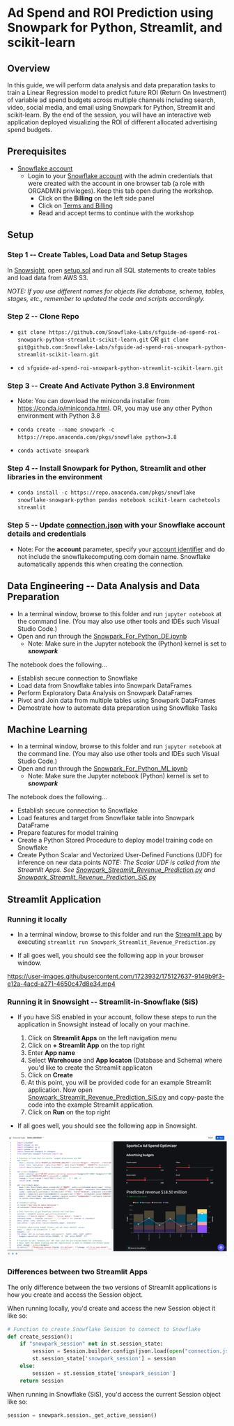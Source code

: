 # Ad Spend and ROI Prediction using Snowpark for Python, Streamlit, and scikit-learn

## Overview

In this guide, we will perform data analysis and data preparation tasks to train a Linear Regression model to predict future ROI (Return On Investment) of variable ad spend budgets across multiple channels including search, video, social media, and email using Snowpark for Python, Streamlit and scikit-learn. By the end of the session, you will have an interactive web application deployed visualizing the ROI of different allocated advertising spend budgets.

## Prerequisites

* [Snowflake account](https://signup.snowflake.com/)
  * Login to your [Snowflake account](https://app.snowflake.com/) with the admin credentials that were created with the account in one browser tab (a role with ORGADMIN privileges). Keep this tab open during the workshop.
    * Click on the **Billing** on the left side panel
    * Click on [Terms and Billing](https://app.snowflake.com/terms-and-billing)
    * Read and accept terms to continue with the workshop

## Setup

### **Step 1** -- Create Tables, Load Data and Setup Stages

In [Snowsight](https://docs.snowflake.com/en/user-guide/ui-snowsight.html), open [setup.sql](setup.sql) and run all SQL statements to create tables and load data from AWS S3.

*NOTE: If you use different names for objects like database, schema, tables, stages, etc., remember to updated the code and scripts accordingly.*

### **Step 2** -- Clone Repo

* `git clone https://github.com/Snowflake-Labs/sfguide-ad-spend-roi-snowpark-python-streamlit-scikit-learn.git` OR `git clone git@github.com:Snowflake-Labs/sfguide-ad-spend-roi-snowpark-python-streamlit-scikit-learn.git`

* `cd sfguide-ad-spend-roi-snowpark-python-streamlit-scikit-learn.git`

### **Step 3** -- Create And Activate Python 3.8 Environment

* Note: You can download the miniconda installer from
https://conda.io/miniconda.html. OR, you may use any other Python environment with Python 3.8
  
* `conda create --name snowpark -c https://repo.anaconda.com/pkgs/snowflake python=3.8`

* `conda activate snowpark`

### **Step 4** -- Install Snowpark for Python, Streamlit and other libraries in the environment

* `conda install -c https://repo.anaconda.com/pkgs/snowflake snowflake-snowpark-python pandas notebook scikit-learn cachetools streamlit`

### **Step 5** -- Update [connection.json](connection.json) with your Snowflake account details and credentials

* Note: For the **account** parameter, specify your [account identifier](https://docs.snowflake.com/en/user-guide/admin-account-identifier.html) and do not include the snowflakecomputing.com domain name. Snowflake automatically appends this when creating the connection.

## Data Engineering -- Data Analysis and Data Preparation

* In a terminal window, browse to this folder and run `jupyter notebook` at the command line. (You may also use other tools and IDEs such Visual Studio Code.)
* Open and run through the [Snowpark_For_Python_DE.ipynb](Snowpark_For_Python_DE.ipynb)
  * Note: Make sure in the Jupyter notebook the (Python) kernel is set to ***snowpark***

The notebook does the following...

* Establish secure connection to Snowflake
* Load data from Snowflake tables into Snowpark DataFrames
* Perform Exploratory Data Analysis on Snowpark DataFrames
* Pivot and Join data from multiple tables using Snowpark DataFrames
* Demostrate how to automate data preparation using Snowflake Tasks

## Machine Learning

* In a terminal window, browse to this folder and run `jupyter notebook` at the command line. (You may also use other tools and IDEs such Visual Studio Code.)
* Open and run through the [Snowpark_For_Python_ML.ipynb](Snowpark_For_Python_ML.ipynb)
  * Note: Make sure the Jupyter notebook (Python) kernel is set to ***snowpark***

The notebook does the following...

* Establish secure connection to Snowflake
* Load features and target from Snowflake table into Snowpark DataFrame
* Prepare features for model training
* Create a Python Stored Procedure to deploy model training code on Snowflake
* Create Python Scalar and Vectorized User-Defined Functions (UDF) for inference on new data points
  *NOTE: The Scalar UDF is called from the Streamlit Apps. See [Snowpark_Streamlit_Revenue_Prediction.py](Snowpark_Streamlit_Revenue_Prediction.py) and [Snowpark_Streamlit_Revenue_Prediction_SiS.py](Snowpark_Streamlit_Revenue_Prediction_SiS.py)*

## Streamlit Application

### Running it locally

* In a terminal window, browse to this folder and run the [Streamlit app](Snowpark_Streamlit_Revenue_Prediction.py) by executing `streamlit run Snowpark_Streamlit_Revenue_Prediction.py`

* If all goes well, you should see the following app in your browser window.

https://user-images.githubusercontent.com/1723932/175127637-9149b9f3-e12a-4acd-a271-4650c47d8e34.mp4

### Running it in Snowsight -- Streamlit-in-Snowflake (SiS)

* If you have SiS enabled in your account, follow these steps to run the application in Snowsight instead of locally on your machine.

  1) Click on **Streamlit Apps** on the left navigation menu
  2) Click on **+ Streamlit App** on the top right
  3) Enter **App name**
  4) Select **Warehouse** and **App locaton** (Database and Schema) where you'd like to create the Streamlit applicaton
  5) Click on **Create**
  6) At this point, you will be provided code for an example Streamlit application. Now open [Snowpark_Streamlit_Revenue_Prediction_SiS.py](Snowpark_Streamlit_Revenue_Prediction_SiS.py) and copy-paste the code into the example Streamlit application.
  7) Click on **Run** on the top right

* If all goes well, you should see the following app in Snowsight.

![Streamlin-in-Snowflake](assets/app_sis.png)

### Differences between two Streamlit Apps

The only difference between the two versions of Streamlit applications is how you create and access the Session object.

When running locally, you'd create and access the new Session object it like so:

```python
# Function to create Snowflake Session to connect to Snowflake
def create_session():
    if "snowpark_session" not in st.session_state:
        session = Session.builder.configs(json.load(open("connection.json"))).create()
        st.session_state['snowpark_session'] = session
    else:
        session = st.session_state['snowpark_session']
    return session
```

When running in Snowflake (SiS), you'd access the current Session object like so:

```python
session = snowpark.session._get_active_session()
```
